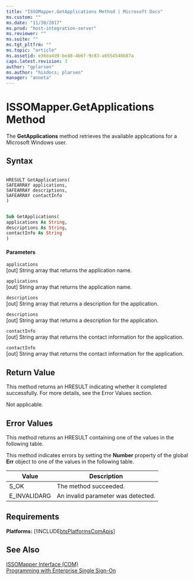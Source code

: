 ```yaml
---
title: "ISSOMapper.GetApplications Method | Microsoft Docs"
ms.custom: ""
ms.date: "11/30/2017"
ms.prod: "host-integration-server"
ms.reviewer: ""
ms.suite: ""
ms.tgt_pltfrm: ""
ms.topic: "article"
ms.assetid: e36ea4d9-be48-4b6f-9c83-a6554540b87a
caps.latest.revision: 3
author: "gplarsen"
ms.author: "hisdocs; plarsen"
manager: "anneta"
---
```

# ISSOMapper.GetApplications Method
The **GetApplications** method retrieves the available applications for a Microsoft Windows user.  
  
## Syntax  
  
```cpp#  
  
HRESULT GetApplications(  
SAFEARRAY applications,  
SAFEARRAY descriptions,  
SAFEARRAY contactInfo  
)  
```  
  
```vb  
  
Sub GetApplications(  
applications As String,  
descriptions As String,   
contactInfo As String  
)  
```  
  
#### Parameters  
 `applications`  
 [out]  String array that returns the application name.  
  
 `applications`  
 [out]  String array that returns the application name.  
  
 `descriptions`  
 [out]  String array that returns a description for the application.  
  
 `descriptions`  
 [out]  String array that returns a description for the application.  
  
 `contactInfo`  
 [out]  String array that returns the contact information for the application.  
  
 `contactInfo`  
 [out]  String array that returns the contact information for the application.  
  
## Return Value  
 This method returns an HRESULT indicating whether it completed successfully. For more details, see the Error Values section.  
  
 Not applicable.  
  
## Error Values  
 This method returns an HRESULT containing one of the values in the following table.  
  
 This method indicates errors by setting the **Number** property of the global **Err** object to one of the values in the following table.  
  
|Value|Description|  
|-----------|-----------------|  
|S_OK|The method succeeded.|  
|E_INVALIDARG|An invalid parameter was detected.|  
  
## Requirements  
 **Platforms:**  [!INCLUDE[btsPlatformsComApis](../includes/btsplatformscomapis-md.md)]  
  
## See Also  
 [ISSOMapper Interface (COM)](../esso/issomapper-interface-com.md)   
 [Programming with Enterprise Single Sign-On](../esso/programming-with-enterprise-single-sign-on.md)